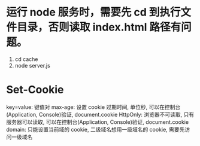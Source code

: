 # 运行 node 服务时，需要先 cd 到执行文件目录，否则读取 index.html 路径有问题。

1. cd cache
2. node server.js

# Set-Cookie

key=value: 键值对
max-age: 设置 cookie 过期时间, 单位秒, 可以在控制台(Application, Console)验证, document.cookie
HttpOnly: 浏览器不可读取, 只有服务器可以读取, 可以在控制台(Application, Console)验证, document.cookie
domain: 只能设置当前域的 cookie, 二级域名想用一级域名的 cookie, 需要先访问一级域名

